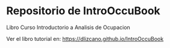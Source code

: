 # Repositorio de IntroOccuBook
Libro Curso Introductorio a Analisis de Ocupacion

Ver el libro tutorial en:
https://dlizcano.github.io/IntroOccuBook

